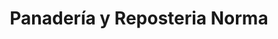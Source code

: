 ---
title: "Panadería y Reposteria Norma"
url: /masaya/panaderia-y-reposteria-norma/
shop: Bäckerei
---